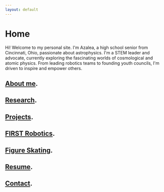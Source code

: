 ```yaml
---
layout: default
---
```


# Home

Hi! Welcome to my personal site. I'm Azalea, a high school senior from Cincinnati, Ohio, passionate about astrophysics.  I'm a STEM leader and advocate, currently exploring the fascinating worlds of cosmological and atomic physics. From leading robotics teams to founding youth councils, I'm driven to inspire and empower others.

## [About me](./about-me.md).

## [Research](./research.md).

## [Projects](./projects.md).

## [FIRST Robotics](./first.md).

## [Figure Skating](./figureskating.md).

## [Resume](./resume.md).

## [Contact](./contact.md).
